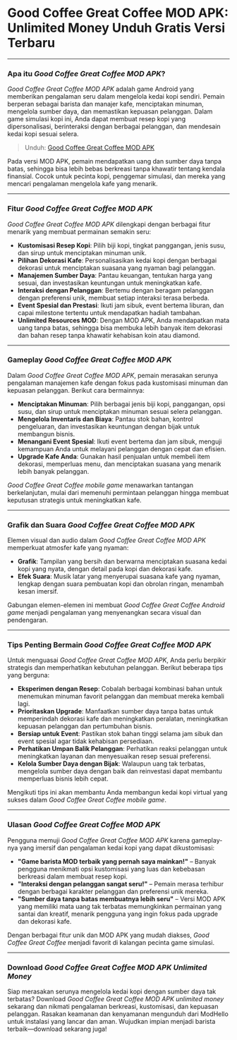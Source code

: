 # Good Coffee Great Coffee MOD APK: Unlimited Money Unduh Gratis Versi Terbaru

---

### Apa itu *Good Coffee Great Coffee MOD APK*?

*Good Coffee Great Coffee MOD APK* adalah game Android yang memberikan pengalaman seru dalam mengelola kedai kopi sendiri. Pemain berperan sebagai barista dan manajer kafe, menciptakan minuman, mengelola sumber daya, dan memastikan kepuasan pelanggan. Dalam game simulasi kopi ini, Anda dapat membuat resep kopi yang dipersonalisasi, berinteraksi dengan berbagai pelanggan, dan mendesain kedai kopi sesuai selera.

>Unduh: [Good Coffee Great Coffee MOD APK](https://dub.sh/good-coffee-great-coffee)

Pada versi MOD APK, pemain mendapatkan uang dan sumber daya tanpa batas, sehingga bisa lebih bebas berkreasi tanpa khawatir tentang kendala finansial. Cocok untuk pecinta kopi, penggemar simulasi, dan mereka yang mencari pengalaman mengelola kafe yang menarik.

---

### Fitur *Good Coffee Great Coffee MOD APK*

*Good Coffee Great Coffee MOD APK* dilengkapi dengan berbagai fitur menarik yang membuat permainan semakin seru:

- **Kustomisasi Resep Kopi**: Pilih biji kopi, tingkat panggangan, jenis susu, dan sirup untuk menciptakan minuman unik.
- **Pilihan Dekorasi Kafe**: Personalisasikan kedai kopi dengan berbagai dekorasi untuk menciptakan suasana yang nyaman bagi pelanggan.
- **Manajemen Sumber Daya**: Pantau keuangan, tentukan harga yang sesuai, dan investasikan keuntungan untuk meningkatkan kafe.
- **Interaksi dengan Pelanggan**: Bertemu dengan beragam pelanggan dengan preferensi unik, membuat setiap interaksi terasa berbeda.
- **Event Spesial dan Prestasi**: Ikuti jam sibuk, event bertema liburan, dan capai milestone tertentu untuk mendapatkan hadiah tambahan.
- **Unlimited Resources MOD**: Dengan MOD APK, Anda mendapatkan mata uang tanpa batas, sehingga bisa membuka lebih banyak item dekorasi dan bahan resep tanpa khawatir kehabisan koin atau diamond.

---

### Gameplay *Good Coffee Great Coffee MOD APK*

Dalam *Good Coffee Great Coffee MOD APK*, pemain merasakan serunya pengalaman manajemen kafe dengan fokus pada kustomisasi minuman dan kepuasan pelanggan. Berikut cara bermainnya:

- **Menciptakan Minuman**: Pilih berbagai jenis biji kopi, panggangan, opsi susu, dan sirup untuk menciptakan minuman sesuai selera pelanggan.
- **Mengelola Inventaris dan Biaya**: Pantau stok bahan, kontrol pengeluaran, dan investasikan keuntungan dengan bijak untuk membangun bisnis.
- **Menangani Event Spesial**: Ikuti event bertema dan jam sibuk, menguji kemampuan Anda untuk melayani pelanggan dengan cepat dan efisien.
- **Upgrade Kafe Anda**: Gunakan hasil penjualan untuk membeli item dekorasi, memperluas menu, dan menciptakan suasana yang menarik lebih banyak pelanggan.

*Good Coffee Great Coffee mobile game* menawarkan tantangan berkelanjutan, mulai dari memenuhi permintaan pelanggan hingga membuat keputusan strategis untuk meningkatkan kafe.

---

### Grafik dan Suara *Good Coffee Great Coffee MOD APK*

Elemen visual dan audio dalam *Good Coffee Great Coffee MOD APK* memperkuat atmosfer kafe yang nyaman:

- **Grafik**: Tampilan yang bersih dan berwarna menciptakan suasana kedai kopi yang nyata, dengan detail pada kopi dan dekorasi kafe.
- **Efek Suara**: Musik latar yang menyerupai suasana kafe yang nyaman, lengkap dengan suara pembuatan kopi dan obrolan ringan, menambah kesan imersif.

Gabungan elemen-elemen ini membuat *Good Coffee Great Coffee Android game* menjadi pengalaman yang menyenangkan secara visual dan pendengaran.

---

### Tips Penting Bermain *Good Coffee Great Coffee MOD APK*

Untuk menguasai *Good Coffee Great Coffee MOD APK*, Anda perlu berpikir strategis dan memperhatikan kebutuhan pelanggan. Berikut beberapa tips yang berguna:

- **Eksperimen dengan Resep**: Cobalah berbagai kombinasi bahan untuk menemukan minuman favorit pelanggan dan membuat mereka kembali lagi.
- **Prioritaskan Upgrade**: Manfaatkan sumber daya tanpa batas untuk memperindah dekorasi kafe dan meningkatkan peralatan, meningkatkan kepuasan pelanggan dan pertumbuhan bisnis.
- **Bersiap untuk Event**: Pastikan stok bahan tinggi selama jam sibuk dan event spesial agar tidak kehabisan persediaan.
- **Perhatikan Umpan Balik Pelanggan**: Perhatikan reaksi pelanggan untuk meningkatkan layanan dan menyesuaikan resep sesuai preferensi.
- **Kelola Sumber Daya dengan Bijak**: Walaupun uang tak terbatas, mengelola sumber daya dengan baik dan reinvestasi dapat membantu memperluas bisnis lebih cepat.

Mengikuti tips ini akan membantu Anda membangun kedai kopi virtual yang sukses dalam *Good Coffee Great Coffee mobile game*.

---

### Ulasan *Good Coffee Great Coffee MOD APK*

Pengguna memuji *Good Coffee Great Coffee MOD APK* karena gameplay-nya yang imersif dan pengalaman kedai kopi yang dapat dikustomisasi:

- **"Game barista MOD terbaik yang pernah saya mainkan!"** – Banyak pengguna menikmati opsi kustomisasi yang luas dan kebebasan berkreasi dalam membuat resep kopi.
- **"Interaksi dengan pelanggan sangat seru!"** – Pemain merasa terhibur dengan berbagai karakter pelanggan dan preferensi unik mereka.
- **"Sumber daya tanpa batas membuatnya lebih seru"** – Versi MOD APK yang memiliki mata uang tak terbatas memungkinkan permainan yang santai dan kreatif, menarik pengguna yang ingin fokus pada upgrade dan dekorasi kafe.

Dengan berbagai fitur unik dan MOD APK yang mudah diakses, *Good Coffee Great Coffee* menjadi favorit di kalangan pecinta game simulasi.

---

### Download *Good Coffee Great Coffee MOD APK Unlimited Money*

Siap merasakan serunya mengelola kedai kopi dengan sumber daya tak terbatas? Download *Good Coffee Great Coffee MOD APK unlimited money* sekarang dan nikmati pengalaman berkreasi, kustomisasi, dan kepuasan pelanggan. Rasakan keamanan dan kenyamanan mengunduh dari ModHello untuk instalasi yang lancar dan aman. Wujudkan impian menjadi barista terbaik—download sekarang juga!
